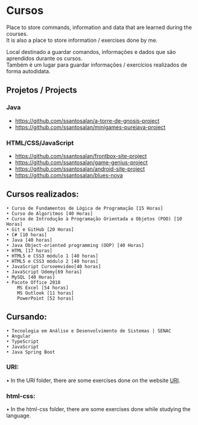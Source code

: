 # Cursos
 <p>Place to store commands, information and data that are learned during the courses.<br>
 It is also a place to store information / exercises done by me.</p>

 <p>Local destinado a guardar comandos, informações e dados que são aprendidos durante os cursos.<br>
 Também é um lugar para guardar informações / exercícios realizados de forma autodidata.</p> 

## Projetos / Projects

### Java 
- https://github.com/ssantosalan/a-torre-de-gnosis-project
- https://github.com/ssantosalan/minigames-purejava-project

### HTML/CSS/JavaScript
- https://github.com/ssantosalan/frontbox-site-project
- https://github.com/ssantosalan/game-genius-project
- https://github.com/ssantosalan/android-site-project
- https://github.com/ssantosalan/blues-nova

## Cursos realizados:

    • Curso de Fundamentos de Lógica de Programação [15 Horas]
    • Curso de Algoritmos [40 Horas]
    • Curso de Introdução à Programação Orientada a Objetos (POO) [10 Horas]
    • Git e GitHub [20 Horas]
    • C# [10 horas]
    • Java [40 horas]
    • Java Object-oriented programming (OOP) [40 Horas]
    • HTML [17 horas]
    • HTML5 e CSS3 módulo 1 [40 horas]
    • HTML5 e CSS3 módulo 2 [40 horas]
    • JavaScript Cursoemvideo[40 horas]
    • JavaScript Udemy[69 horas]
    • MySQL [40 Horas]
    • Pacote Office 2010 
        MS Excel [54 horas]
        MS Outlook [11 horas]
        PowerPoint [52 horas]

## Cursando: 

    • Tecnologia em Análise e Desenvolvimento de Sistemas | SENAC
    • Angular
    • TypeScript
    • JavaScript
    • Java Spring Boot
    

### URI:

<p>• In the URI folder, there are some exercises done on the website <a href="https://www.urionlinejudge.com.br">URI</a>.</p>

### html-css:

<p>• In the html-css folder, there are some exercises done while studying the language.</p>
    
